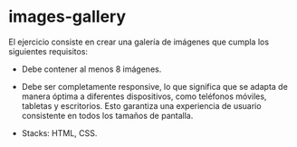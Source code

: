 # images-gallery

El ejercicio consiste en crear una galería de imágenes que cumpla los siguientes requisitos:

- Debe contener al menos 8 imágenes.

- Debe ser completamente responsive, lo que significa que se adapta de manera óptima a diferentes dispositivos, como teléfonos móviles, tabletas y escritorios. Esto garantiza una experiencia de usuario consistente en todos los tamaños de pantalla.

- Stacks: HTML, CSS.
